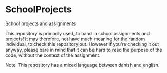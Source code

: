 # SchoolProjects
School projects and assignments

This repository is primarily used, to hand in school assignments and projects!
It may therefore, not have much meaning for the random individual, to check this repository out.
However if you're checking it out anyway, please bare in mind that it can be hard to read the purpose of the code, without the context of the assignment.

Note: This repository has a mixed language between danish and english.
